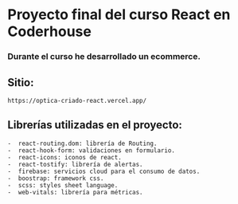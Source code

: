# Proyecto final del curso React en Coderhouse

### Durante el curso he desarrollado un ecommerce.


## Sitio: 
    https://optica-criado-react.vercel.app/

## Librerías utilizadas en el proyecto:
    -  react-routing.dom: librería de Routing.
    -  react-hook-form: validaciones en formulario.
    -  react-icons: iconos de react.
    -  react-tostify: librería de alertas.
    -  firebase: servicios cloud para el consumo de datos.
    -  boostrap: framework css.
    -  scss: styles sheet language.
    -  web-vitals: librería para métricas.


